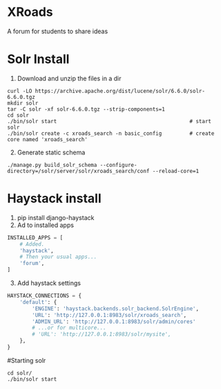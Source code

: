 # XRoads
A forum for students to share ideas

# Solr Install
1. Download and unzip the files in a dir
```shell
curl -LO https://archive.apache.org/dist/lucene/solr/6.6.0/solr-6.6.0.tgz
mkdir solr
tar -C solr -xf solr-6.6.0.tgz --strip-components=1
cd solr
./bin/solr start                                           # start solr
./bin/solr create -c xroads_search -n basic_config         # create core named 'xroads_search'
```
2. Generate static schema
```shell
./manage.py build_solr_schema --configure-directory=/solr/server/solr/xroads_search/conf --reload-core=1
```



# Haystack install
1. pip install django-haystack
2. Ad to installed apps
```python
INSTALLED_APPS = [
    # Added.
    'haystack',
    # Then your usual apps...
    'forum',
]
```

3. Add haystack settings
```python
HAYSTACK_CONNECTIONS = {
    'default': {
        'ENGINE': 'haystack.backends.solr_backend.SolrEngine',
        'URL': 'http://127.0.0.1:8983/solr/xroads_search',
        'ADMIN_URL': 'http://127.0.0.1:8983/solr/admin/cores'
        # ...or for multicore...
        # 'URL': 'http://127.0.0.1:8983/solr/mysite',
    },
}
```

#Starting solr
```
cd solr/
./bin/solr start
```
